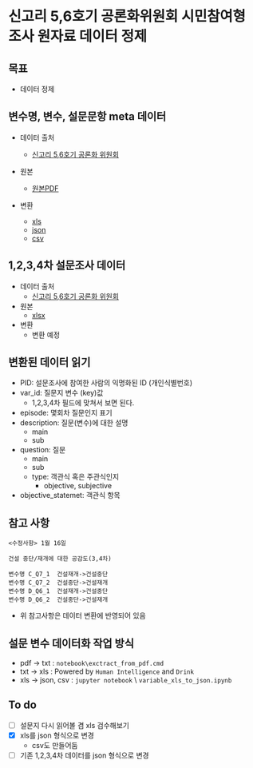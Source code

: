 # 신고리 5,6호기 공론화위원회 시민참여형 조사 원자료 데이터 정제

## 목표

- 데이터 정제

## 변수명, 변수, 설문문항 meta 데이터

- 데이터 출처
  - [신고리 5,6호기 공론화 위원회](http://npp.jiniworks.com/npp/join/output.do?mode=view&articleNo=9054&article.offset=0&articleLimit=10)

- 원본
  - [원본PDF](data/origin/자료이용지침서_신고리_56호기_공론화위원회.pdf)
- 변환
  - [xls](data/converted_variable.xlsx) 
  - [json](data/converted_variable.json)
  - [csv](data/converted_variable.csv)

## 1,2,3,4차 설문조사 데이터

- 데이터 출처
  - [신고리 5,6호기 공론화 위원회](http://npp.jiniworks.com/npp/join/output.do?mode=view&articleNo=9054&article.offset=0&articleLimit=10)
- 원본
  - [xlsx](data/origin/)
- 변환
  - 변환 예정

## 변환된 데이터 읽기

- PID: 설문조사에 참여한 사람의 익명화된 ID (개인식별번호)
- var_id: 질문지 변수 (key)값
  - 1,2,3,4차 필드에 맞쳐서 보면 된다.
- episode: 몇회차 질문인지 표기
- description: 질문(변수)에 대한 설명
  - main
  - sub 
- question: 질문
  - main
  - sub
  - type: 객관식 혹은 주관식인지
    - objective, subjective
- objective_statemet: 객관식 항목

## 참고 사항

```
<수정사항> 1월 16일

건설 중단/재개에 대한 공감도(3,4차)

변수명 C_Q7_1  건설재개->건설중단
변수명 C_Q7_2  건설중단->건설재개
변수명 D_Q6_1  건설재개->건설중단
변수명 D_Q6_2  건설중단->건설재개
```

- 위 참고사항은 데이터 변환에 반영되어 있음

## 설문 변수 데이터화 작업 방식

- pdf -> txt : `notebook\exctract_from_pdf.cmd`
- txt -> xls : Powered by `Human Intelligence` and `Drink`
- xls -> json, csv : `jupyter notebook` \ `variable_xls_to_json.ipynb`


## To do

- [ ] 설문지 다시 읽어볼 겸 xls 검수해보기
- [x] xls를 json 형식으로 변경
  - csv도 만들어둠
- [ ] 기존 1,2,3,4차 데이터를 json 형식으로 변경